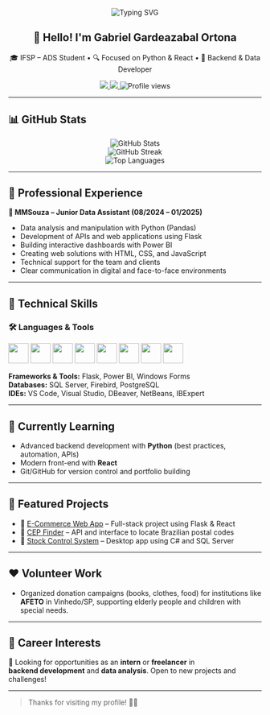 <p align="center">
  <img src="https://readme-typing-svg.herokuapp.com?font=Fira+Code&size=22&pause=1000&color=1AB2FF&center=true&vCenter=true&width=435&lines=Hi!+I'm+Gabriel+Ortona;Backend+%2B+Data+Lover;Open+to+New+Challenges!+🚀" alt="Typing SVG" />
</p>

<h2 align="center">👋 Hello! I'm Gabriel Gardeazabal Ortona</h2>

<p align="center">
  🎓 IFSP – ADS Student • 🔍 Focused on Python & React • 💼 Backend & Data Developer
</p>

<p align="center">
  <a href="mailto:ortonabusiness@gmail.com">
    <img src="https://img.shields.io/badge/Email-ortonabusiness@gmail.com-red?style=for-the-badge" />
  </a>
  <a href="https://www.linkedin.com/in/gabriel-gardeazabal-ortona-8332511ab">
    <img src="https://img.shields.io/badge/LinkedIn-Gabriel%20Ortona-blue?style=for-the-badge&logo=linkedin" />
  </a>
  <img src="https://komarev.com/ghpvc/?username=Gortona-dev&style=for-the-badge" alt="Profile views" />
</p>

---

## 📊 GitHub Stats

<p align="center">
  <img src="https://github-readme-stats.vercel.app/api?username=Gortona-dev&show_icons=true&theme=tokyonight" alt="GitHub Stats" />
  <br />
  <img src="https://streak-stats.demolab.com?user=Gortona-dev&theme=tokyonight" alt="GitHub Streak" />
  <br />
  <img src="https://github-readme-stats.vercel.app/api/top-langs/?username=Gortona-dev&layout=compact&theme=tokyonight" alt="Top Languages" />
</p>

---

## 💼 Professional Experience

**🔹 MMSouza – Junior Data Assistant (08/2024 – 01/2025)**  
- Data analysis and manipulation with Python (Pandas)  
- Development of APIs and web applications using Flask  
- Building interactive dashboards with Power BI  
- Creating web solutions with HTML, CSS, and JavaScript  
- Technical support for the team and clients  
- Clear communication in digital and face-to-face environments

---

## 🧠 Technical Skills

### 🛠️ Languages & Tools

<p align="left">
  <img src="https://cdn.jsdelivr.net/gh/devicons/devicon/icons/python/python-original.svg" height="40" />
  <img src="https://cdn.jsdelivr.net/gh/devicons/devicon/icons/react/react-original.svg" height="40" />
  <img src="https://cdn.jsdelivr.net/gh/devicons/devicon/icons/csharp/csharp-original.svg" height="40" />
  <img src="https://cdn.jsdelivr.net/gh/devicons/devicon/icons/javascript/javascript-original.svg" height="40" />
  <img src="https://cdn.jsdelivr.net/gh/devicons/devicon/icons/html5/html5-original.svg" height="40" />
  <img src="https://cdn.jsdelivr.net/gh/devicons/devicon/icons/css3/css3-original.svg" height="40" />
  <img src="https://cdn.jsdelivr.net/gh/devicons/devicon/icons/postgresql/postgresql-original.svg" height="40" />
  <img src="https://cdn.jsdelivr.net/gh/devicons/devicon/icons/sqlite/sqlite-original.svg" height="40" />
</p>

**Frameworks & Tools:** Flask, Power BI, Windows Forms  
**Databases:** SQL Server, Firebird, PostgreSQL  
**IDEs:** VS Code, Visual Studio, DBeaver, NetBeans, IBExpert

---

## 🧩 Currently Learning

- Advanced backend development with **Python** (best practices, automation, APIs)  
- Modern front-end with **React**  
- Git/GitHub for version control and portfolio building

---

## 🚀 Featured Projects

- 🔗 [E-Commerce Web App](https://github.com/Gortona-dev/ecommerce-flask-react) – Full-stack project using Flask & React  
- 🔗 [CEP Finder](https://github.com/Gortona-dev/cep-api-react) – API and interface to locate Brazilian postal codes  
- 🔗 [Stock Control System](https://github.com/Gortona-dev/estoque-csharp-sqlserver) – Desktop app using C# and SQL Server  

---

## ❤️ Volunteer Work

- Organized donation campaigns (books, clothes, food) for institutions like **AFETO** in Vinhedo/SP, supporting elderly people and children with special needs.

---

## 📌 Career Interests

🎯 Looking for opportunities as an **intern** or **freelancer** in  
**backend development** and **data analysis**. Open to new projects and challenges!

---

> Thanks for visiting my profile! 🤝💛
